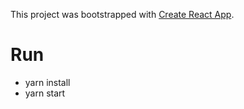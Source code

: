 This project was bootstrapped with [Create React App](https://github.com/facebookincubator/create-react-app).

# Run
 - yarn install
 - yarn start
